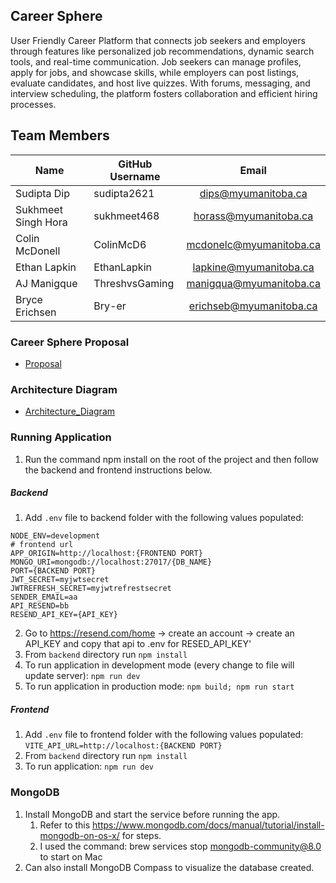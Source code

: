 ## Career Sphere 
User Friendly Career Platform that connects job seekers and employers through features like personalized job recommendations, dynamic search tools, and real-time communication. Job seekers can manage profiles, apply for jobs, and showcase skills, while employers can post listings, evaluate candidates, and host live quizzes. With forums, messaging, and interview scheduling, the platform fosters collaboration and efficient hiring processes.

## Team Members

| Name  | GitHub Username | Email |
| ------------- | ------------- |:-------------:|
|Sudipta Dip| sudipta2621 | dips@myumanitoba.ca
|Sukhmeet Singh Hora| sukhmeet468 | horass@myumanitoba.ca
|Colin McDonell| ColinMcD6 | mcdonelc@myumanitoba.ca
|Ethan Lapkin| EthanLapkin | lapkine@myumanitoba.ca
|AJ Manigque| ThreshvsGaming | manigqua@myumanitoba.ca
|Bryce Erichsen| Bry-er | erichseb@myumanitoba.ca

### Career Sphere Proposal

* [Proposal](https://github.com/ColinMcD6/CareerSphere/wiki/Project-Proposal)

### Architecture Diagram

* [Architecture_Diagram](https://github.com/ColinMcD6/CareerSphere/blob/main/documentation/COMP4350_CareerSphere_ArchitechtureDiagram.png)
 
### Running Application
1. Run the command npm install on the root of the project and then follow the backend and frontend instructions below.

##### Backend
1. Add ```.env``` file to backend folder with the following values populated:
```
NODE_ENV=development
# frontend url
APP_ORIGIN=http://localhost:{FRONTEND PORT}
MONGO_URI=mongodb://localhost:27017/{DB_NAME}
PORT={BACKEND PORT}
JWT_SECRET=myjwtsecret
JWTREFRESH_SECRET=myjwtrefrestsecret
SENDER_EMAIL=aa
API_RESEND=bb
RESEND_API_KEY={API_KEY}
```
2. Go to https://resend.com/home -> create an account -> create an API_KEY and copy that api to .env for RESED_API_KEY'
3. From ```backend``` directory run ```npm install```
4. To run application in development mode (every change to file will update server): ```npm run dev```
5. To run application in production mode: ```npm build; npm run start```

##### Frontend
1. Add ```.env``` file to frontend folder with the following values populated: ```VITE_API_URL=http://localhost:{BACKEND PORT}```
2. From ```backend``` directory run ```npm install```
3. To run application: ```npm run dev```

### MongoDB 
1. Install MongoDB and start the service before running the app.
    1. Refer to this https://www.mongodb.com/docs/manual/tutorial/install-mongodb-on-os-x/ for steps. 
    2. I used the command: brew services stop mongodb-community@8.0 to start on Mac
2. Can also install MongoDB Compass to visualize the database created.